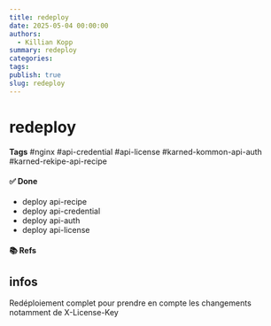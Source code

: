 ```yaml
---
title: redeploy
date: 2025-05-04 00:00:00
authors:
  - Killian Kopp
summary: redeploy
categories: 
tags: 
publish: true
slug: redeploy
---
```

# redeploy
**Tags** #nginx #api-credential #api-license #karned-kommon-api-auth #karned-rekipe-api-recipe 
#### ✅ Done
- deploy api-recipe
- deploy api-credential
- deploy api-auth
- deploy api-license

#### 📚 Refs

## infos
Redéploiement complet pour prendre en compte les changements notamment de X-License-Key